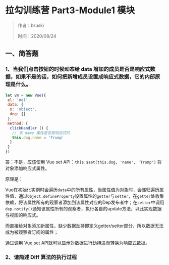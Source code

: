 # 拉勾训练营 Part3-Module1 模块

> 作者：bruski
>
> 时间：2020/08/24

## 一、简答题

### 1、当我们点击按钮的时候动态给 data 增加的成员是否是响应式数据，如果不是的话，如何把新增成员设置成响应式数据，它的内部原理是什么。

```js
let vm = new Vue({
 el: '#el',
 data: {
  o: 'object',
  dog: {}
 },
 method: {
  clickHandler () {
   // 该 name 属性是否是响应式的
   this.dog.name = 'Trump'
  }
 }
})
```

答：不是，应该使用 Vue set API：`this.$set(this.dog, 'name', 'Trump')` 将对象添加响应式属性。

原理是：

Vue在初始化实例时会遍历`data`中的所有属性，当属性值为对象时，会递归遍历属性值，通过`Object.defineProperty`设置属性的`getter`与`setter`，在`getter`处收集依赖，将该属性所有的观察者添加到该属性对应的Dep发布者中；在`setter`中调用`dep.notify()`通知该属性所有的观察者，执行各自的update方法，以此实现数据与视图的响应式。

而直接给对象添加新属性，缺少数据劫持即定义getter/setter部分，所以数据无法成为被观察者订阅的属性；

通过调用 Vue.set API就可以显示对数据进行劫持进而转换为响应式数据。

### 2、请简述 Diff 算法的执行过程





